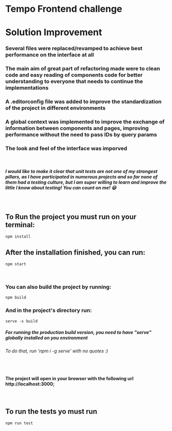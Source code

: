 # Tempo Frontend challenge

# Solution Improvement

### Several files were replaced/revamped to achieve best performance on the interface at all
### The main aim of great part of refactoring made were to clean code and easy reading of components code for better understanding to everyone that needs to continue the implementations
### A .editorconfig file was added to improve the standardization of the project in different environments
### A global context was implemented to improve the exchange of information between components and pages, improving performance without the need to pass IDs by query params
### The look and feel of the interface was imporved

<br/>

##### I would like to make it clear that unit tests are not one of my strongest pillars, as I have participated in numerous projects and so far none of them had a testing culture, but I am super willing to learn and improve the little I know about testing! You can count on me! 😃

<br/>

## To Run the project you must run on your terminal:

```
npm install
```

## After the installation finished, you can run:

```
npm start
```

<br/>

### You can also build the project by running:

```
npm build
```
### And in the project's directory run:

```
serve -s build
```
##### For running the production build version, you need to have "serve" globally installed on you environment
###### To do that, run 'npm i -g serve' with no quotes :)
<br/>

#### The project will open in your browser with the following url http://localhost:3000;

<br/>

## To run the tests yo must run

```
npm run test
```
